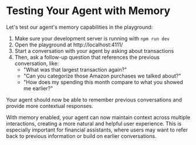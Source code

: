# Testing Your Agent with Memory

Let's test our agent's memory capabilities in the playground:

1. Make sure your development server is running with `npm run dev`
2. Open the playground at http://localhost:4111/
3. Start a conversation with your agent by asking about transactions
4. Then, ask a follow-up question that references the previous conversation, like:
   - "What was that largest transaction again?"
   - "Can you categorize those Amazon purchases we talked about?"
   - "How does my spending this month compare to what you showed me earlier?"

Your agent should now be able to remember previous conversations and provide more contextual responses.

With memory enabled, your agent can now maintain context across multiple interactions, creating a more natural and helpful user experience. This is especially important for financial assistants, where users may want to refer back to previous information or build on earlier conversations.
